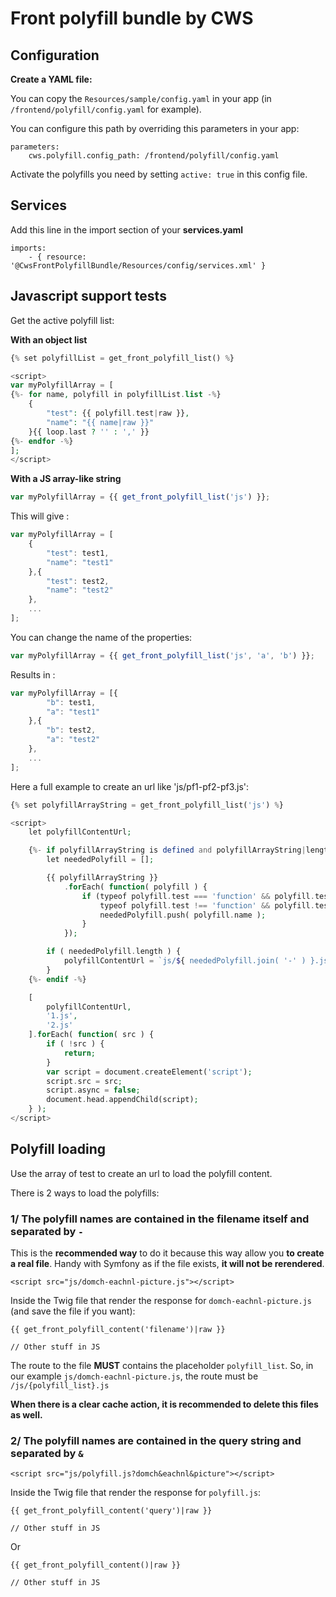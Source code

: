 # Front polyfill bundle by CWS

## Configuration

**Create a YAML file:**

You can copy the `Resources/sample/config.yaml` in your app (in `/frontend/polyfill/config.yaml` for example).

You can configure this path by overriding this parameters in your app:

```
parameters:
    cws.polyfill.config_path: /frontend/polyfill/config.yaml
```

Activate the polyfills you need by setting `active: true` in this config file.

## Services

Add this line in the import section of your __services.yaml__

```
imports:
    - { resource: '@CwsFrontPolyfillBundle/Resources/config/services.xml' }
```

## Javascript support tests

Get the active polyfill list:

**With an object list**

```php
{% set polyfillList = get_front_polyfill_list() %}

<script>
var myPolyfillArray = [
{%- for name, polyfill in polyfillList.list -%}
    {
        "test": {{ polyfill.test|raw }},
        "name": "{{ name|raw }}"
    }{{ loop.last ? '' : ',' }}
{%- endfor -%}
];
</script>
```

**With a JS array-like string**

```js
var myPolyfillArray = {{ get_front_polyfill_list('js') }};
```

This will give :

```js
var myPolyfillArray = [
    {
        "test": test1,
        "name": "test1"
    },{
        "test": test2,
        "name": "test2"
    },
    ...
];
```

You can change the name of the properties:

```js
var myPolyfillArray = {{ get_front_polyfill_list('js', 'a', 'b') }};
```

Results in :

```js
var myPolyfillArray = [{
        "b": test1,
        "a": "test1"
    },{
        "b": test2,
        "a": "test2"
    },
    ...
];
```


Here a full example to create an url like 'js/pf1-pf2-pf3.js':

```php
{% set polyfillArrayString = get_front_polyfill_list('js') %}

<script>
    let polyfillContentUrl;

    {%- if polyfillArrayString is defined and polyfillArrayString|length > 2 -%}
        let neededPolyfill = [];

        {{ polyfillArrayString }}
            .forEach( function( polyfill ) {
                if (typeof polyfill.test === 'function' && polyfill.test() ||
                    typeof polyfill.test !== 'function' && polyfill.test) {
                    neededPolyfill.push( polyfill.name );
                }
            });

        if ( neededPolyfill.length ) {
            polyfillContentUrl = `js/${ neededPolyfill.join( '-' ) }.js`;
        }
    {%- endif -%}

    [
        polyfillContentUrl,
        '1.js',
        '2.js'
    ].forEach( function( src ) {
        if ( !src ) {
            return;
        }
        var script = document.createElement('script');
        script.src = src;
        script.async = false;
        document.head.appendChild(script);
    } );
</script>
```


## Polyfill loading

Use the array of test to create an url to load the polyfill content.

There is 2 ways to load the polyfills:


### 1/ The polyfill names are contained in the filename itself and separated by `-`

This is the **recommended way** to do it because this way allow you **to create a real file**. Handy with Symfony as if the file exists, **it will not be rerendered**.

```
<script src="js/domch-eachnl-picture.js"></script>
```

Inside the Twig file that render the response for `domch-eachnl-picture.js` (and save the file if you want):

```
{{ get_front_polyfill_content('filename')|raw }}

// Other stuff in JS
```

The route to the file **MUST** contains the placeholder `polyfill_list`. So, in our example `js/domch-eachnl-picture.js`, the route must be `/js/{polyfill_list}.js`


**When there is a clear cache action, it is recommended to delete this files as well.**


### 2/ The polyfill names are contained in the query string and separated by `&`

```
<script src="js/polyfill.js?domch&eachnl&picture"></script>
```

Inside the Twig file that render the response for `polyfill.js`:

```
{{ get_front_polyfill_content('query')|raw }}

// Other stuff in JS
```

Or

```
{{ get_front_polyfill_content()|raw }}

// Other stuff in JS
```
